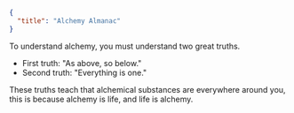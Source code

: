 ```json
{
  "title": "Alchemy Almanac"
}
```

To understand alchemy, you must understand two great truths. 
- First truth: "As above, so below." 
- Second truth: "Everything is one."

These truths teach that alchemical substances are everywhere around you, 
this is because alchemy is life, and life is alchemy.